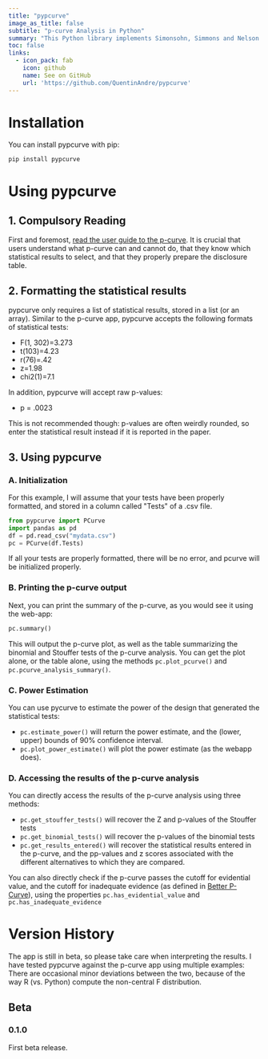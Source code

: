 ```yaml
---
title: "pypcurve"
image_as_title: false
subtitle: "p-curve Analysis in Python"
summary: "This Python library implements Simonsohn, Simmons and Nelson's 'p-curve' analysis."
toc: false
links:
  - icon_pack: fab
    icon: github
    name: See on GitHub
    url: 'https://github.com/QuentinAndre/pypcurve'
---
```


# Installation

You can install pypcurve with pip:

    pip install pypcurve

# Using pypcurve

## 1. Compulsory Reading

First and foremost, [read the user guide to the p-curve](http://p-curve.com/guide.pdf). It is crucial that users 
understand what p-curve can and cannot do, that they know which statistical results to select, and that they properly
 prepare the disclosure table. 

## 2. Formatting the statistical results

pypcurve only requires a list of statistical results, stored in a list (or an array). Similar to the p-curve app, 
pypcurve accepts the following formats of statistical tests:
* F(1, 302)=3.273
* t(103)=4.23
* r(76)=.42
* z=1.98
* chi2(1)=7.1

In addition, pypcurve will accept raw p-values:
* p = .0023

This is not recommended though: p-values are often weirdly rounded, so enter the statistical result instead if 
 it is reported in the paper.

## 3. Using pypcurve

### A. Initialization

For this example, I will assume that your tests have been properly formatted, and stored in a column
called "Tests" of a .csv file.

````python
from pypcurve import PCurve
import pandas as pd
df = pd.read_csv("mydata.csv")
pc = PCurve(df.Tests)
````

If all your tests are properly formatted, there will be no error, and pcurve will be initialized properly.

### B. Printing the p-curve output

Next, you can print the summary of the p-curve, as you would see it using the web-app:

````python
pc.summary()
````

This will output the p-curve plot, as well as the table summarizing the binomial and Stouffer tests of the 
p-curve analysis. You can get the plot alone, or the table alone, using the methods `pc.plot_pcurve()` and 
`pc.pcurve_analysis_summary()`.

### C. Power Estimation

You can use pycurve to estimate the power of the design that generated the statistical tests:
 * `pc.estimate_power()` will return the power estimate, and the (lower, upper) bounds of 90% confidence interval.
 * `pc.plot_power_estimate()` will plot the power estimate (as the webapp does).
 
### D. Accessing the results of the p-curve analysis

You can directly access the results of the p-curve analysis using three methods:
* `pc.get_stouffer_tests()` will recover the Z and p-values of the Stouffer tests
* `pc.get_binomial_tests()` will recover the p-values of the binomial tests
* `pc.get_results_entered()` will recover the statistical results entered in the p-curve, and the pp-values and z scores
associated with the different alternatives to which they are compared.

You can also directly check if the p-curve passes the cutoff for evidential value, and the cutoff for 
inadequate evidence (as defined in [Better P-Curve](http://p-curve.com/paper/Better%20p-curves%202015%2011%2026.pdf)), 
using the properties `pc.has_evidential_value` and `pc.has_inadequate_evidence`

# Version History

The app is still in beta, so please take care when interpreting the results. I have tested pypcurve against the 
p-curve app using multiple examples: There are occasional minor deviations between the two, because of the way R (vs.
Python) compute the non-central F distribution.

## Beta

### 0.1.0
First beta release.
